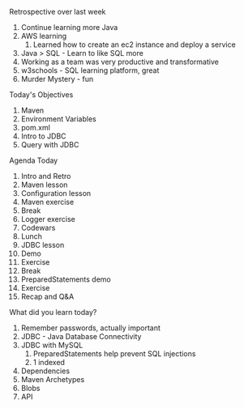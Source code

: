 Retrospective over last week

1. Continue learning more Java
2. AWS learning
   1. Learned how to create an ec2 instance and deploy a service
3. Java > SQL - Learn to like SQL more
4. Working as a team was very productive and transformative
5. w3schools - SQL learning platform, great
6. Murder Mystery - fun


Today's Objectives

1. Maven
2. Environment Variables
3. pom.xml
4. Intro to JDBC
5. Query with JDBC


Agenda Today

1. Intro and Retro
2. Maven lesson
3. Configuration lesson
4. Maven exercise
5. Break
6. Logger exercise
7. Codewars
8. Lunch
9. JDBC lesson
10. Demo
11. Exercise
12. Break
13. PreparedStatements demo
14. Exercise
15. Recap and Q&A


What did you learn today?

1. Remember passwords, actually important
2. JDBC - Java Database Connectivity
3. JDBC with MySQL
   1. PreparedStatements help prevent SQL injections
   2. 1 indexed
4. Dependencies
5. Maven Archetypes
6. Blobs
7. API
